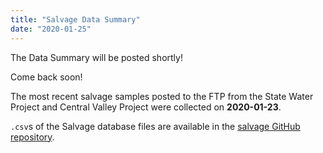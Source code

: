 ```yaml
---
title: "Salvage Data Summary"
date: "2020-01-25"
---
```


The Data Summary will be posted shortly!

Come back soon!



The most recent salvage samples posted to the FTP from the State Water Project and Central Valley Project were collected on **2020-01-23**. 

`.csv`s of the Salvage database files are available in the [salvage GitHub repository](https://github.com/dapperstats/salvage/tree/master/data/Salvage_data_FTP).
